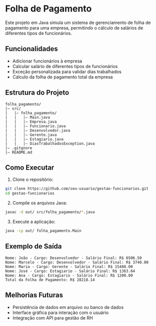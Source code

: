 # Folha de Pagamento

Este projeto em Java simula um sistema de gerenciamento de folha de pagamento para uma empresa, permitindo o cálculo de salários de diferentes tipos de funcionários.

## Funcionalidades
- Adicionar funcionários à empresa
- Calcular salário de diferentes tipos de funcionários
- Exceção personalizada para validar dias trabalhados
- Cálculo da folha de pagamento total da empresa

## Estrutura do Projeto
```
folha_pagamento/
|– src/
|   |– folha_pagamento/
|   |   |– Main.java
|   |   |– Empresa.java
|   |   |– Funcionario.java
|   |   |– Desenvolvedor.java
|   |   |– Gerente.java
|   |   |– Estagiario.java
|   |   |– DiasTrabalhadosException.java
|– .gitgnore
|– README.md
```
## Como Executar
1.   Clone o repositório:
```sh
git clone https://github.com/seu-usuario/gestao-funcionarios.git
cd gestao-funcionarios
```
2.	Compile os arquivos Java:
```sh
javac -d out/ src/folha_pagamento/*.java
```
3.  Execute a aplicação:
```sh
java -cp out/ folha_pagamento.Main
```

## Exemplo de Saída
```
Nome: João - Cargo: Desenvolvedor - Salário Final: R$ 6506.50
Nome: Marcelo - Cargo: Desenvolvedor - Salário Final: R$ 3740.00
Nome: Maria - Cargo: Gerente - Salário Final: R$ 15408.00
Nome: José - Cargo: Estagiario - Salário Final: R$ 1363.64
Nome: Ana - Cargo: Estagiario - Salário Final: R$ 1200.00
Total da Folha de Pagamento: R$ 28218.14
```

## Melhorias Futuras
- Persistência de dados em arquivo ou banco de dados
- Interface gráfica para interação com o usuário
- Integração com API para gestão de RH
